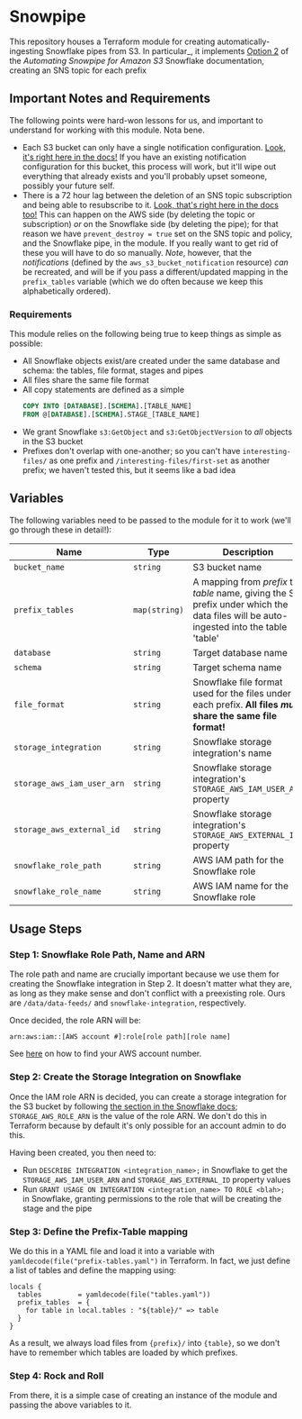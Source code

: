 # Snowpipe

This repository houses a Terraform module for creating automatically-ingesting Snowflake
pipes from S3. In particular_, it implements [Option 2](https://docs.snowflake.com/en/user-guide/data-load-snowpipe-auto-s3.html#option-2-configuring-amazon-sns-to-automate-snowpipe-using-sqs-notifications)
of the _Automating Snowpipe for Amazon S3_ Snowflake documentation, creating an SNS
topic for each prefix

## Important Notes and Requirements

The following points were hard-won lessons for us, and important to understand for working with this
module. Nota bene.

- Each S3 bucket can only have a single notification configuration.
  [Look, it's right here in the docs!](https://registry.terraform.io/providers/hashicorp/aws/latest/docs/resources/s3_bucket_notification)
  If you have an existing notification configuration for this bucket, this process will work, but
  it'll wipe out everything that already exists and you'll probably upset someone, possibly your
  future self.
- There is a 72 hour lag between the deletion of an SNS topic subscription and being able to
  resubscribe to it.
  [Look, that's right here in the docs too!](https://docs.snowflake.com/en/user-guide/data-load-snowpipe-ts.html#snowpipe-stops-loading-files-after-amazon-sns-topic-subscription-is-deleted)
  This can happen on the AWS side (by deleting the topic or subscription) _or_ on the Snowflake side
  (by deleting the pipe); for that reason we have `prevent_destroy = true` set on the SNS topic
  and policy, and the Snowflake pipe, in the module. If you really want to get rid of these you
  will have to do so manually. *Note*, however, that the _notifications_ (defined by the
  `aws_s3_bucket_notification` resource) _can_ be recreated, and will be if you pass a
  different/updated mapping in the `prefix_tables` variable (which we do often because we keep this
  alphabetically ordered).


### Requirements

This module relies on the following being true to keep things as simple as possible:

- All Snowflake objects exist/are created under the same database and schema: the tables,
  file format, stages and pipes
- All files share the same file format
- All copy statements are defined as a simple
  ```sql
  COPY INTO [DATABASE].[SCHEMA].[TABLE_NAME]
  FROM @[DATABASE].[SCHEMA].STAGE_[TABLE_NAME]
  ```
- We grant Snowflake `s3:GetObject` and `s3:GetObjectVersion` to _all_ objects in the S3 bucket
- Prefixes don't overlap with one-another; so you can't have `interesting-files/` as one prefix
  and `/interesting-files/first-set` as another prefix; we haven't tested this, but it seems like a
  bad idea


## Variables

The following variables need to be passed to the module for it to work (we'll go through these in detail!):

| Name                             | Type          | Description                                                                                                                           |
|----------------------------------|---------------|---------------------------------------------------------------------------------------------------------------------------------------|
| `bucket_name`                    | `string`      | S3 bucket name                                                                                                                        |
| `prefix_tables`                  | `map(string)` | A mapping from *prefix* to *table* name, giving the S3 prefix under which the data files will be auto-ingested into the table 'table' |
| `database`                       | `string`      | Target database name                                                                                                                  |
| `schema`                         | `string`      | Target schema name                                                                                                                    |
| `file_format`                    | `string`      | Snowflake file format used for the files under each prefix. **All files _must_ share the same file format!**                          |
| `storage_integration`            | `string`      | Snowflake storage integration's name                                                                                                  |
| `storage_aws_iam_user_arn`       | `string`      | Snowflake storage integration's `STORAGE_AWS_IAM_USER_ARN` property                                                                   |
| `storage_aws_external_id`        | `string`      | Snowflake storage integration's `STORAGE_AWS_EXTERNAL_ID` property                                                                    |
| `snowflake_role_path`            | `string`      | AWS IAM path for the Snowflake role                                                                                                   |
| `snowflake_role_name`            | `string`      | AWS IAM name for the Snowflake role                                                                                                   |


## Usage Steps

### Step 1: Snowflake Role Path, Name and ARN

The role path and name are crucially important because we use them for creating the Snowflake
integration in Step 2. It doesn't matter what they are, as long as they make sense and don't
conflict with a preexisting role. Ours are `/data/data-feeds/` and `snowflake-integration`,
respectively.

Once decided, the role ARN will be:

`arn:aws:iam::[AWS account #]:role[role path][role name]`

See [here](https://docs.aws.amazon.com/IAM/latest/UserGuide/console_account-alias.html) on how to
find your AWS account number.

### Step 2: Create the Storage Integration on Snowflake

Once the IAM role ARN is decided, you can create a storage integration for the S3 bucket by
following [the section in the Snowflake docs](https://docs.snowflake.com/en/user-guide/data-load-snowpipe-auto-s3.html#step-3-create-a-cloud-storage-integration-in-snowflake);
`STORAGE_AWS_ROLE_ARN` is the value of the role ARN. We don't do this in Terraform because by
default it's only possible for an account admin to do this.

Having been created, you then need to:

- Run `DESCRIBE INTEGRATION <integration_name>;` in Snowflake to get the `STORAGE_AWS_IAM_USER_ARN`
  and `STORAGE_AWS_EXTERNAL_ID` property values
- Run `GRANT USAGE ON INTEGRATION <integration_name> TO ROLE <blah>;` in Snowflake, granting
  permissions to the role that will be creating the stage and the pipe

### Step 3: Define the Prefix-Table mapping

We do this in a YAML file and load it into a variable with `yamldecode(file("prefix-tables.yaml")`
in Terraform. In fact, we just define a list of tables and define the mapping using:

```hcl
locals {
  tables         = yamldecode(file("tables.yaml"))
  prefix_tables  = {
    for table in local.tables : "${table}/" => table
  }
}
```

As a result, we always load files from `{prefix}/` into `{table}`, so we don't have to remember
which tables are loaded by which prefixes.

### Step 4: Rock and Roll

From there, it is a simple case of creating an instance of the module and passing the above
variables to it.
